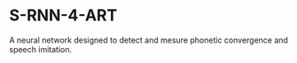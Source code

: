 # S-RNN-4-ART
 A neural network designed to detect and mesure phonetic convergence and speech imitation.
